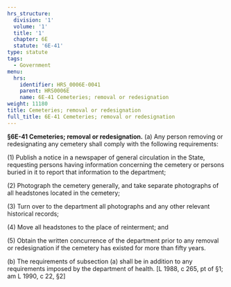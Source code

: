 ```yaml
---
hrs_structure:
  division: '1'
  volume: '1'
  title: '1'
  chapter: 6E
  statute: '6E-41'
type: statute
tags:
  - Government
menu:
  hrs:
    identifier: HRS_0006E-0041
    parent: HRS0006E
    name: 6E-41 Cemeteries; removal or redesignation
weight: 11180
title: Cemeteries; removal or redesignation
full_title: 6E-41 Cemeteries; removal or redesignation
---
```

**§6E-41 Cemeteries; removal or redesignation.** (a) Any person removing or redesignating any cemetery shall comply with the following requirements:

(1) Publish a notice in a newspaper of general circulation in the State, requesting persons having information concerning the cemetery or persons buried in it to report that information to the department;

(2) Photograph the cemetery generally, and take separate photographs of all headstones located in the cemetery;

(3) Turn over to the department all photographs and any other relevant historical records;

(4) Move all headstones to the place of reinterment; and

(5) Obtain the written concurrence of the department prior to any removal or redesignation if the cemetery has existed for more than fifty years.

(b) The requirements of subsection (a) shall be in addition to any requirements imposed by the department of health. [L 1988, c 265, pt of §1; am L 1990, c 22, §2]